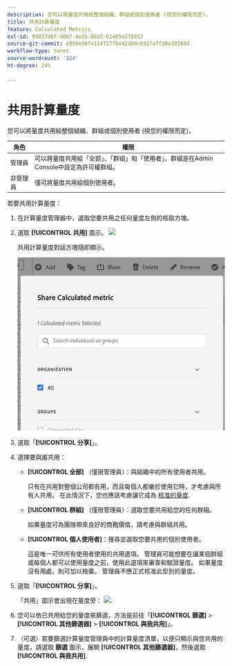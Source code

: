 ```yaml
---
description: 您可以將量度共用給整個組織、群組或個別使用者 (視您的權限而定)。
title: 共用計算量度
feature: Calculated Metrics
exl-id: 99817d6f-d0d7-4e1b-88a7-b1465e2f8812
source-git-commit: e955e3bfe114717f6e42d06cb92faff30a10284d
workflow-type: tm+mt
source-wordcount: '324'
ht-degree: 24%

---
```


# 共用計算量度

您可以將量度共用給整個組織、群組或個別使用者 (視您的權限而定)。

| 角色 | 權限 |
|---|---|
| 管理員 | 可以將量度共用給「全部」、「群組」和「使用者」。群組是在Admin Console中設定為許可權群組。 |
| 非管理員 | 僅可將量度共用給個別使用者。 |

若要共用計算量度：

1. 在計算量度管理器中，選取您要共用之任何量度左側的核取方塊。

1. 選取 **[!UICONTROL 共用]** 圖示。 ![](https://spectrum.adobe.com/static/icons/workflow_18/Smock_Share_18_N.svg)

   共用計算量度對話方塊隨即顯示。

   ![](assets/cm_share.png)

1. 選取「**[!UICONTROL 分享]**」。

1. 選擇要與誰共用：

   * **[!UICONTROL 全部]** （僅限管理員）：與組織中的所有使用者共用。

      只有在共用對整個公司都有用，而且每個人都樂於使用它時，才考慮與所有人共用。 在此情況下，您也應該考慮讓它成為 [核准的量度](/help/components/c-calcmetrics/c-workflow/cm-workflow/cm-approving.md).

   * **[!UICONTROL 群組]** （僅限管理員）：選取您要共用給您的任何群組。

      如果量度可為團隊帶來良好的商務價值，請考慮與群組共用。

   * **[!UICONTROL 個人使用者]**：搜尋並選取您要共用的個別使用者。

      這是唯一可供所有使用者使用的共用選項。 管理員可能想要在讓某個群組或每個人都可以使用量度之前，使用此選項來審查和驗證量度。 如果量度沒有用處，則可加以捨棄。 管理員不應正式核准此型別的量度。

1. 選取「**[!UICONTROL 分享]**」。

   「共用」圖示會出現在量度旁： ![](https://spectrum.adobe.com/static/icons/workflow_18/Smock_Share_18_N.svg).

1. 您可以依已共用給您的量度來篩選，方法是前往「**[!UICONTROL 篩選]** > **[!UICONTROL 其他篩選器]** > **[!UICONTROL 與我共用]**」。

1. （可選）若要篩選計算量度管理員中的計算量度清單，以便只顯示與您共用的量度，請選取 **篩選** 圖示，展開 **[!UICONTROL 其他篩選器]**，然後選取 **[!UICONTROL 與我共用]**.

